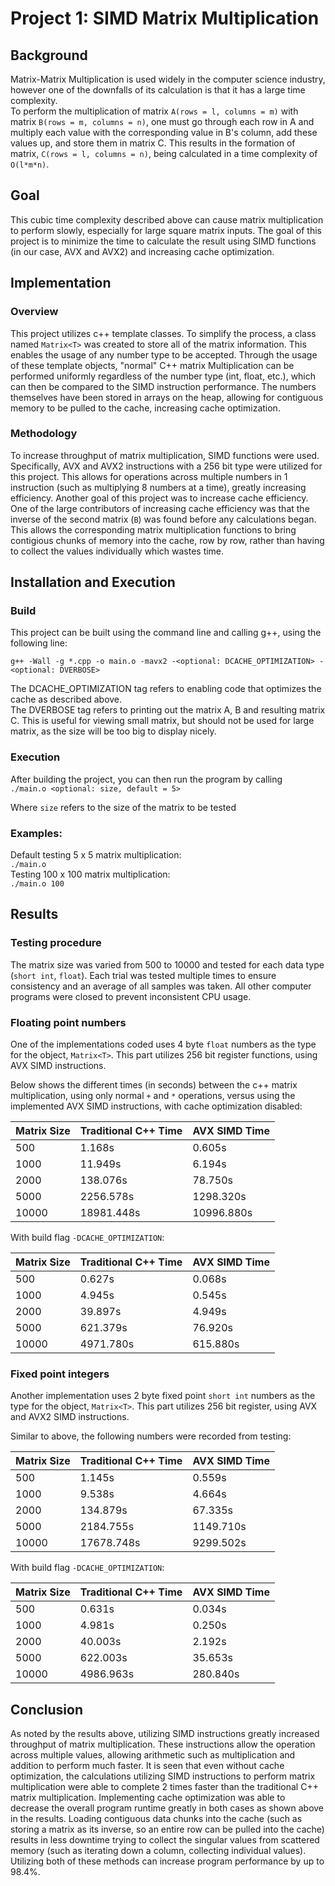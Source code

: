 # Project 1: SIMD Matrix Multiplication

## Background

Matrix-Matrix Multiplication is used widely in the computer science industry, however one of the downfalls of its calculation is that it has a large time complexity.  
To perform the multiplication of matrix ```A(rows = l, columns = m)``` with matrix ```B(rows = m, columns = n)```, one must go through each row in A and multiply each value with the corresponding value in B's column, add these values up, and store them in matrix C. This results in the formation of matrix, ```C(rows = l, columns = n)```, being calculated in a time complexity of ```O(l*m*n)```.

## Goal

This cubic time complexity described above can cause matrix multiplication to perform slowly, especially for large square matrix inputs. The goal of this project is to minimize the time to calculate the result using SIMD functions (in our case, AVX and AVX2) and increasing cache optimization. 

## Implementation

### Overview

This project utilizes c++ template classes. To simplify the process, a class named ```Matrix<T>``` was created to store all of the matrix information. This enables the usage of any number type to be accepted. Through the usage of these template objects, "normal" C++ matrix Multiplication can be performed uniformly regardless of the number type (int, float, etc.), which can then be compared to the SIMD instruction performance. The numbers themselves have been stored in arrays on the heap, allowing for contiguous memory to be pulled to the cache, increasing cache optimization.

### Methodology

To increase throughput of matrix multiplication, SIMD functions were used. Specifically, AVX and AVX2 instructions with a 256 bit type were utilized for this project. This allows for operations across multiple numbers in 1 instruction (such as multiplying 8 numbers at a time), greatly increasing efficiency. Another goal of this project was to increase cache efficiency. One of the large contributors of increasing cache efficiency was that the inverse of the second matrix (```B```) was found before any calculations began. This allows the corresponding matrix multiplication functions to bring contigious chunks of memory into the cache, row by row, rather than having to collect the values individually which wastes time.

## Installation and Execution

### Build

This project can be built using the command line and calling g++, using the following line:

```g++ -Wall -g *.cpp -o main.o -mavx2 -<optional: DCACHE_OPTIMIZATION> -<optional: DVERBOSE>```  

The DCACHE_OPTIMIZATION tag refers to enabling code that optimizes the cache as described above.  
The DVERBOSE tag refers to printing out the matrix A, B and resulting matrix C. This is useful for viewing small matrix, but should not be used for large matrix, as the size will be too big to display nicely.  

### Execution

After building the project, you can then run the program by calling  
```./main.o <optional: size, default = 5>```  

Where ```size``` refers to the size of the matrix to be tested

### Examples:

Default testing 5 x 5 matrix multiplication:  
```./main.o```  
Testing 100 x 100 matrix multiplication:  
```./main.o 100```  

## Results

### Testing procedure 

The matrix size was varied from 500 to 10000 and tested for each data type (```short int```, ```float```). Each trial was tested multiple times to ensure consistency and an average of all samples was taken. All other computer programs were closed to prevent inconsistent CPU usage.

### Floating point numbers

One of the implementations coded uses 4 byte ```float``` numbers as the type for the object, ```Matrix<T>```. This part utilizes 256 bit register functions, using AVX SIMD instructions.  

Below shows the different times (in seconds) between the c++ matrix multiplication, using only normal ```+``` and ```*``` operations, versus using the implemented AVX SIMD instructions, with cache optimization disabled:

| Matrix Size | Traditional C++ Time | AVX SIMD Time |
|-------------|----------------------|---------------|
| 500         |        1.168s        |     0.605s    |
| 1000        |       11.949s        |     6.194s    |
| 2000        |      138.076s        |    78.750s    |
| 5000        |     2256.578s        |   1298.320s   |
| 10000       |    18981.448s        |  10996.880s   |

With build flag ```-DCACHE_OPTIMIZATION```:

| Matrix Size | Traditional C++ Time | AVX SIMD Time |
|-------------|----------------------|---------------|
| 500         |       0.627s         |    0.068s     |
| 1000        |       4.945s         |    0.545s     |
| 2000        |      39.897s         |    4.949s     |
| 5000        |     621.379s         |   76.920s     |
| 10000       |    4971.780s         |  615.880s     |

### Fixed point integers

Another implementation uses 2 byte fixed point ```short int``` numbers as the type for the object, ```Matrix<T>```. This part utilizes 256 bit register, using AVX and AVX2 SIMD instructions.

Similar to above, the following numbers were recorded from testing:

| Matrix Size | Traditional C++ Time | AVX SIMD Time |
|-------------|----------------------|---------------|
| 500         |        1.145s        |      0.559s   |
| 1000        |        9.538s        |      4.664s   |
| 2000        |      134.879s        |     67.335s   |
| 5000        |     2184.755s        |   1149.710s   |
| 10000       |    17678.748s         |   9299.502s   |

With build flag ```-DCACHE_OPTIMIZATION```:

| Matrix Size | Traditional C++ Time | AVX SIMD Time |
|-------------|----------------------|---------------|
| 500         |         0.631s       |     0.034s    |
| 1000        |         4.981s       |     0.250s    |
| 2000        |        40.003s       |     2.192s    |
| 5000        |       622.003s       |    35.653s    |
| 10000       |      4986.963s       |   280.840s    |

## Conclusion

As noted by the results above, utilizing SIMD instructions greatly increased throughput of matrix multiplication. These instructions allow the operation across multiple values, allowing arithmetic such as multiplication and addition to perform much faster. It is seen that even without cache optimization, the calculations utilizing SIMD instructions to perform matrix multiplication were able to complete 2 times faster than the traditional C++ matrix multiplication. Implementing cache optimization was able to decrease the overall program runtime greatly in both cases as shown above in the results. Loading contiguous data chunks into the cache (such as storing a matrix as its inverse, so an entire row can be pulled into the cache) results in less downtime trying to collect the singular values from scattered memory (such as iterating down a column, collecting individual values). Utilizing both of these methods can increase program performance by up to 98.4%.
